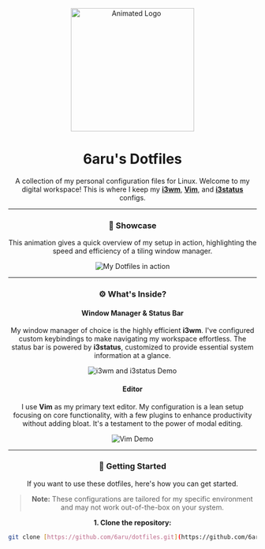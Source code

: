 <div align="center">
  <img src="https://i.imgur.com/your-animated-logo.gif" alt="Animated Logo" width="250"/>

  # 6aru's Dotfiles

  A collection of my personal configuration files for Linux.
  Welcome to my digital workspace! This is where I keep my
  **[i3wm](https://i3wm.org/)**, **[Vim](https://www.vim.org/)**, and **[i3status](https://i3wm.org/i3status/)** configs.

---

### 🌟 Showcase

This animation gives a quick overview of my setup in action, highlighting the speed and efficiency of a tiling window manager.

![My Dotfiles in action](https://gifs.alphacoders.com/gifs/view/220766)

---

### ⚙️ What's Inside?

#### Window Manager & Status Bar
My window manager of choice is the highly efficient **i3wm**. I've configured custom keybindings to make navigating my workspace effortless. The status bar is powered by **i3status**, customized to provide essential system information at a glance.

![i3wm and i3status Demo](https://i.imgur.com/your-i3wm-gif.gif)

#### Editor
I use **Vim** as my primary text editor. My configuration is a lean setup focusing on core functionality, with a few plugins to enhance productivity without adding bloat. It's a testament to the power of modal editing.

![Vim Demo](https://i.imgur.com/your-vim-gif.gif)

---

### 🚀 Getting Started

If you want to use these dotfiles, here's how you can get started.

> **Note:** These configurations are tailored for my specific environment and may not work out-of-the-box on your system.

**1. Clone the repository:**

```bash
git clone [https://github.com/6aru/dotfiles.git](https://github.com/6aru/dotfiles.git)
